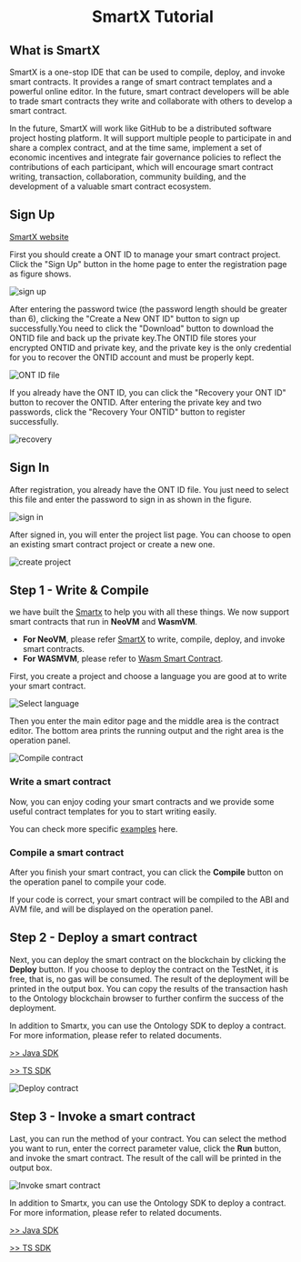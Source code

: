 <h1 align="center">SmartX Tutorial</h1>

## What is SmartX

SmartX is a one-stop IDE that can be used to compile, deploy, and invoke smart contracts. It provides a range of smart contract templates and a powerful online editor. In the future, smart contract developers will be able to trade smart contracts they write and collaborate with others to develop a smart contract.

In the future, SmartX will work like GitHub to be a distributed software project hosting platform. It will support multiple people to participate in and share a complex contract, and at the time same, implement a set of economic incentives and integrate fair governance policies to reflect the contributions of each participant, which will encourage smart contract writing, transaction, collaboration, community building, and the development of a valuable smart contract ecosystem.

## Sign Up

[SmartX website](http://smartx.ont.io/#/)

First you should create a ONT ID to manage your smart contract project. Click the "Sign Up" button in the home page to enter the registration page as figure shows.

![sign up](http://upload-images.jianshu.io/upload_images/150344-235fa082b9f24b37.png?imageMogr2/auto-orient/strip%7CimageView2/2/w/1240)

After entering the password twice (the password length should be greater than 6), clicking the "Create a New ONT ID" button to sign up successfully.You need to click the "Download" button to download the ONTID file and back up the private key.The ONTID file stores your encrypted ONTID and private key, and the private key is the only credential for you to recover the ONTID account and must be properly kept.

![ONT ID file](http://upload-images.jianshu.io/upload_images/150344-55653b3ce0a9e7c0.png?imageMogr2/auto-orient/strip%7CimageView2/2/w/1240)

If you already have the ONT ID, you can click the "Recovery your ONT ID" button to recover the ONTID. After entering the private key and two passwords, click the "Recovery Your ONTID" button to register successfully.

![recovery](http://upload-images.jianshu.io/upload_images/150344-a34df88163525e5b.png?imageMogr2/auto-orient/strip%7CimageView2/2/w/1240)

## Sign In

After registration, you already have the ONT ID file. You just need to select this file and enter the password to sign in as shown in the figure.

![sign in](http://upload-images.jianshu.io/upload_images/150344-22c04e43f93853cd.png?imageMogr2/auto-orient/strip%7CimageView2/2/w/1240)

After signed in, you will enter the project list page. You can choose to open an existing smart contract project or create a new one.

![create project](http://upload-images.jianshu.io/upload_images/150344-a3d3385d889e1dd0.png?imageMogr2/auto-orient/strip%7CimageView2/2/w/1240)

## Step 1 - Write & Compile  

we have built the [Smartx](http://smartx.ont.io) to help you with all these things.
We now support smart contracts that run in **NeoVM** and **WasmVM**.

* **For NeoVM**, please refer [SmartX](http://smartx.ont.io) to write, compile, deploy, and invoke smart contracts. 
* **For WASMVM**, please refer to [Wasm Smart Contract](README_wasm.md).

First, you create a project and choose a language you are good at to write your smart contract.

![Select language](https://s1.ax1x.com/2018/03/24/9bxJYR.png)

Then you enter the main editor page and the middle area is the contract editor. The bottom area prints the running output and the right area is the operation panel.

![Compile contract](https://s1.ax1x.com/2018/04/04/CpIdpR.png)

### Write a smart contract

Now, you can enjoy coding your smart contracts and we provide some useful contract templates for you to start writing easily.

You can check more specific [examples](https://github.com/ontio/documentation/tree/master/smart-contract-tutorial/examples) here.

### Compile a smart contract

After you finish your smart contract, you can click the **Compile** button on the operation panel to compile your code. 

If your code is correct, your smart contract will be compiled to the ABI and AVM file, and will be displayed on the operation panel.

## Step 2 - Deploy a smart contract

Next, you can deploy the smart contract on the blockchain by clicking the **Deploy** button. If you choose to deploy the contract on the TestNet, it is free, that is, no gas will be consumed. The result of the deployment will be printed in the output box. You can copy the results of the transaction hash to the Ontology blockchain browser to further confirm the success of the deployment.

In addition to Smartx, you can use the Ontology SDK to deploy a contract. For more information, please refer to related documents.

[>> Java SDK](https://ontio.github.io/documentation/ontology_java_sdk_smartcontract_en.html)

[>> TS SDK](https://ontio.github.io/documentation/ontology_ts_sdk_smartcontract_en.html)

![Deploy contract](https://s1.ax1x.com/2018/04/04/CpIcAe.png)

## Step 3 - Invoke a smart contract

Last, you can run the method of your contract. You can select the method you want to run, enter the correct parameter value, click the **Run** button, and invoke the smart contract. The result of the call will be printed in the output box.

![Invoke smart contract](https://s1.ax1x.com/2018/04/04/CpoCEF.png)

In addition to Smartx, you can use the Ontology SDK to deploy a contract. For more information, please refer to related documents.

[>> Java SDK](https://ontio.github.io/documentation/ontology_java_sdk_smartcontract_en.html)

[>> TS SDK](https://ontio.github.io/documentation/ontology_ts_sdk_smartcontract_en.html)


